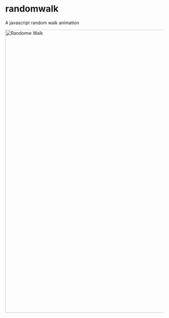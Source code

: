 randomwalk
==========

A javascript random walk animation

<img src = "http://i.imgur.com/Il8AeC3.png" width = "900" alt = "Randomw Walk">
